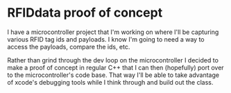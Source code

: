 #  RFIDdata proof of concept

I have a microcontroller project that I'm working on where I'll be capturing various RFID tag ids and payloads. I know I'm going to need a way to access the payloads, compare the ids, etc. 

Rather than grind through the dev loop on the microcontroller I decided to make a proof of concept in regular C++ that I can then (hopefully) port over to the microcontroller's code base. That way I'll be able to take advantage of xcode's debugging tools while I think through and build out the class. 

